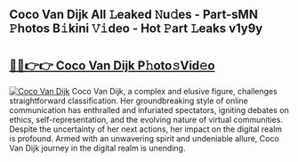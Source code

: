 ## Coco Van Dijk All 𝙻eaked 𝙽u𝚍es - Part-sMN 𝙿hotos B𝚒kini 𝚅𝚒deo - Hot 𝙿art 𝙻eaks v1y9y

# <h2><a href="http://ld44igc.urlbe.top/?page=Coco+Van+Dijk">🔗🔗👉👉 Coco Van Dijk P𝚑oto𝚜Vid𝚎o</a></h2>

[![Coco Van Dijk](https://i.imgur.com/eBuTRDB.gif)](http://ld44igc.urlbe.top/?page=Coco+Van+Dijk)
Coco Van Dijk, a complex and elusive figure, challenges straightforward classification. Her groundbreaking style of online communication has enthralled and infuriated spectators, igniting debates on ethics, self-representation, and the evolving nature of virtual communities. Despite the uncertainty of her next actions, her impact on the digital realm is profound. Armed with an unwavering spirit and undeniable allure, Coco Van Dijk journey in the digital realm is unending.
